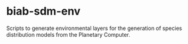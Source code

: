 # biab-sdm-env
Scripts to generate environmental layers for the generation of species distribution models from the Planetary Computer. 
